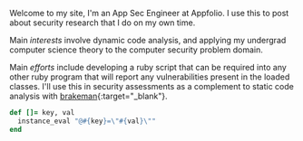 Welcome to my site, I'm an App Sec Engineer at Appfolio. I use this to post
about security research that I do on my own time.

Main _interests_ involve dynamic code analysis, and applying my undergrad
computer science theory to the computer security problem domain.

Main _efforts_ include developing a ruby script that can be required into any
other ruby program that will report any vulnerabilities present in the loaded
classes. I'll use this in security assessments as a complement to static code
analysis with [brakeman](http://brakemanscanner.org/){:target="_blank"}.


```ruby
def []= key, val
  instance_eval "@#{key}=\"#{val}\""
end
```

